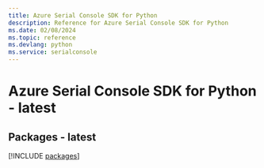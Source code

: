 ```yaml
---
title: Azure Serial Console SDK for Python
description: Reference for Azure Serial Console SDK for Python
ms.date: 02/08/2024
ms.topic: reference
ms.devlang: python
ms.service: serialconsole
---
```

# Azure Serial Console SDK for Python - latest
## Packages - latest
[!INCLUDE [packages](serial-console-index.md)]